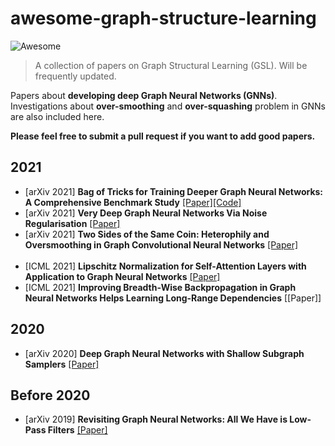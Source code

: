 # awesome-graph-structure-learning
![Awesome](https://cdn.rawgit.com/sindresorhus/awesome/d7305f38d29fed78fa85652e3a63e154dd8e8829/media/badge.svg)
> A collection of papers on Graph Structural Learning (GSL). Will be frequently updated.

Papers about **developing deep Graph Neural Networks (GNNs)**. Investigations about **over-smoothing** and **over-squashing** problem in GNNs are also included here.

**Please feel free to submit a pull request if you want to add good papers.**

<!-- ## Literature [sorted in reverse chronological order]-->

2021
----
* [arXiv 2021] **Bag of Tricks for Training Deeper Graph Neural Networks: A Comprehensive Benchmark Study**  [[Paper]](https://arxiv.org/abs/2108.10521)[[Code]](https://github.com/VITA-Group/Deep_GCN_Benchmarking)
* [arXiv 2021] **Very Deep Graph Neural Networks Via Noise Regularisation** [[Paper]](https://arxiv.org/abs/2106.07971)
* [arXiv 2021] **Two Sides of the Same Coin: Heterophily and Oversmoothing in Graph Convolutional Neural Networks** [[Paper]](https://arxiv.org/abs/2102.06462v2)
<br/><br/>
* [ICML 2021] **Lipschitz Normalization for Self-Attention Layers with Application to Graph Neural Networks** [[Paper]](https://arxiv.org/abs/2103.04886)
* [ICML 2021] **Improving Breadth-Wise Backpropagation in Graph Neural Networks Helps Learning Long-Range Dependencies** [[Paper]]


2020
----
* [arXiv 2020] **Deep Graph Neural Networks with Shallow Subgraph Samplers** [[Paper]](https://arxiv.org/abs/2012.01380)

Before 2020
----

* [arXiv 2019] **Revisiting Graph Neural Networks: All We Have is Low-Pass Filters** [[Paper]](https://arxiv.org/abs/1905.09550)
